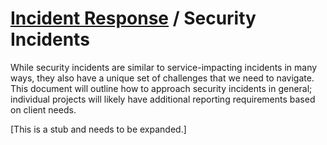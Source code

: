 # [Incident Response](./README.md) / Security Incidents

While security incidents are similar to service-impacting incidents
in many ways, they also have a unique set of challenges that we need
to navigate. This document will outline how to approach security
incidents in general; individual projects will likely have additional
reporting requirements based on client needs.

\[This is a stub and needs to be expanded.\]
